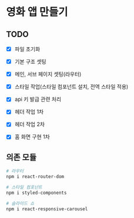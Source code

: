 # 영화 앱 만들기
## TODO

- [x] 파일 초기화
- [x] 기본 구조 셋팅
- [x] 메인, 서브 페이지 셋팅(라우터)
- [x] 스타일 작업(스타일 컴포넌트 설치, 전역 스타일 적용)
- [x] api 키 발급 관련 처리
- [x] 헤더 작업 1차
- [x] 헤더 작업 2차 
- [x] 홈 화면 구현 1차


## 의존 모듈
```bash
# 라우터
npm i react-router-dom

# 스타일 컴포넌트  
npm i styled-components

# 슬라이드 쇼 
npm i react-responsive-carousel
```